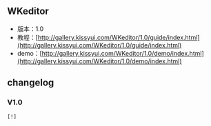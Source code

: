 ## WKeditor

* 版本：1.0
* 教程：[http://gallery.kissyui.com/WKeditor/1.0/guide/index.html](http://gallery.kissyui.com/WKeditor/1.0/guide/index.html)
* demo：[http://gallery.kissyui.com/WKeditor/1.0/demo/index.html](http://gallery.kissyui.com/WKeditor/1.0/demo/index.html)

## changelog

### V1.0

    [!]


